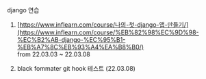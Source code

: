 django 연습   

1. [https://www.inflearn.com/course/나의-첫-django-앱-만들기/](https://www.inflearn.com/course/%EB%82%98%EC%9D%98-%EC%B2%AB-django-%EC%95%B1-%EB%A7%8C%EB%93%A4%EA%B8%B0/)  
from 22.03.03 ~ 22.03.08

2. black fommater git hook 테스트 (22.03.08)